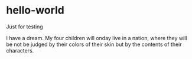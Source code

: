 # hello-world
Just for testing

I have a dream. My four children will onday live in a nation, where they will be not be judged by their colors of their skin but by the contents of their characters.
